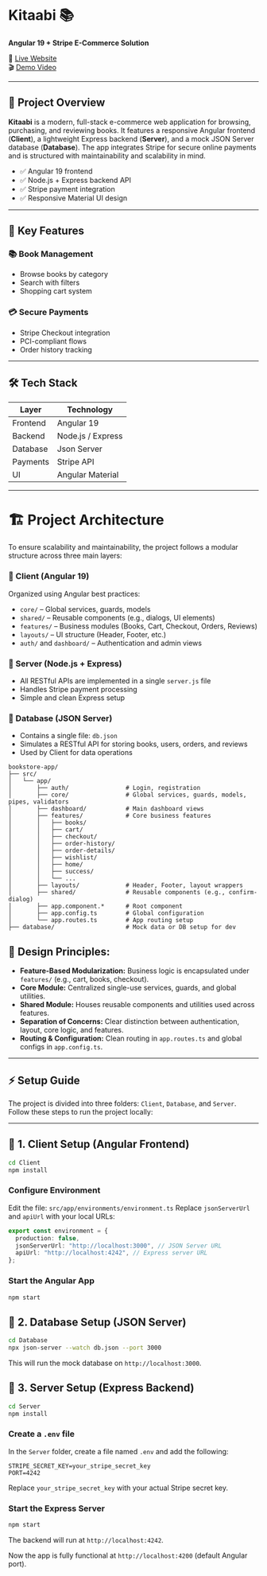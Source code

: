 # Kitaabi 📚

**Angular 19 + Stripe E-Commerce Solution**

🔗 [Live Website](https://kitaabi-zeta.vercel.app/)  
🎬 [Demo Video](https://www.youtube.com/watch?v=LVSavDxwY_Q)

---

## 🧾 Project Overview

**Kitaabi** is a modern, full-stack e-commerce web application for browsing, purchasing, and reviewing books. It features a responsive Angular frontend (**Client**), a lightweight Express backend (**Server**), and a mock JSON Server database (**Database**). The app integrates Stripe for secure online payments and is structured with maintainability and scalability in mind.

- ✅ Angular 19 frontend
- ✅ Node.js + Express backend API
- ✅ Stripe payment integration
- ✅ Responsive Material UI design

---

## 🌟 Key Features

### 📚 Book Management

- Browse books by category
- Search with filters
- Shopping cart system

### 💳 Secure Payments

- Stripe Checkout integration
- PCI-compliant flows
- Order history tracking

---

## 🛠️ Tech Stack

| Layer    | Technology        |
| -------- | ----------------- |
| Frontend | Angular 19        |
| Backend  | Node.js / Express |
| Database | Json Server       |
| Payments | Stripe API        |
| UI       | Angular Material  |

---

# 🏗️ Project Architecture

To ensure scalability and maintainability, the project follows a modular structure across three main layers:

### 🔹 Client (Angular 19)

Organized using Angular best practices:

- `core/` – Global services, guards, models
- `shared/` – Reusable components (e.g., dialogs, UI elements)
- `features/` – Business modules (Books, Cart, Checkout, Orders, Reviews)
- `layouts/` – UI structure (Header, Footer, etc.)
- `auth/` and `dashboard/` – Authentication and admin views

### 🔹 Server (Node.js + Express)

- All RESTful APIs are implemented in a single `server.js` file
- Handles Stripe payment processing
- Simple and clean Express setup

### 🔹 Database (JSON Server)

- Contains a single file: `db.json`
- Simulates a RESTful API for storing books, users, orders, and reviews
- Used by Client for data operations

```
bookstore-app/
├── src/
│   └── app/
│       ├── auth/                # Login, registration
│       ├── core/                # Global services, guards, models, pipes, validators
│       ├── dashboard/           # Main dashboard views
│       ├── features/            # Core business features
│       │   ├── books/
│       │   ├── cart/
│       │   ├── checkout/
│       │   ├── order-history/
│       │   ├── order-details/
│       │   ├── wishlist/
│       │   ├── home/
│       │   ├── success/
│       │   └── ...
│       ├── layouts/             # Header, Footer, layout wrappers
│       ├── shared/              # Reusable components (e.g., confirm-dialog)
│       ├── app.component.*      # Root component
│       ├── app.config.ts        # Global configuration
│       └── app.routes.ts        # App routing setup
├── database/                    # Mock data or DB setup for dev
```

## 📐 Design Principles:

- **Feature-Based Modularization:** Business logic is encapsulated under `features/` (e.g., cart, books, checkout).
- **Core Module:** Centralized single-use services, guards, and global utilities.
- **Shared Module:** Houses reusable components and utilities used across features.
- **Separation of Concerns:** Clear distinction between authentication, layout, core logic, and features.
- **Routing & Configuration:** Clean routing in `app.routes.ts` and global configs in `app.config.ts`.

---

## ⚡ Setup Guide

The project is divided into three folders: `Client`, `Database`, and `Server`. Follow these steps to run the project locally:

---

## 🔸 1. Client Setup (Angular Frontend)

```bash
cd Client
npm install
```

### Configure Environment

Edit the file:
`src/app/environments/environment.ts`
Replace `jsonServerUrl` and `apiUrl` with your local URLs:

```ts
export const environment = {
  production: false,
  jsonServerUrl: "http://localhost:3000", // JSON Server URL
  apiUrl: "http://localhost:4242", // Express server URL
};
```

### Start the Angular App

```bash
npm start
```

## 🔸 2. Database Setup (JSON Server)

```bash
cd Database
npx json-server --watch db.json --port 3000
```

This will run the mock database on `http://localhost:3000`.

## 🔸 3. Server Setup (Express Backend)

```bash
cd Server
npm install
```

### Create a `.env` file

In the `Server` folder, create a file named `.env` and add the following:

```.env
STRIPE_SECRET_KEY=your_stripe_secret_key
PORT=4242
```

Replace `your_stripe_secret_key` with your actual Stripe secret key.

### Start the Express Server

```bash
npm start
```

The backend will run at `http://localhost:4242`.

Now the app is fully functional at `http://localhost:4200` (default Angular port).
